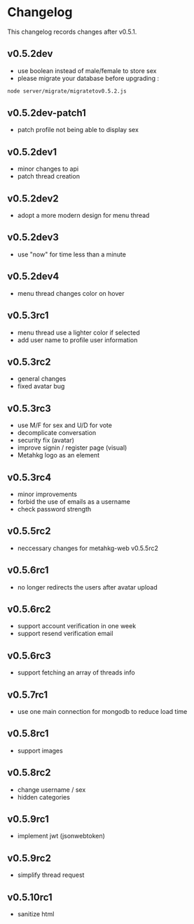 # Changelog

This changelog records changes after v0.5.1.

## v0.5.2dev

-   use boolean instead of male/female to store sex
-   please migrate your database before upgrading :

```bash
node server/migrate/migratetov0.5.2.js
```

## v0.5.2dev-patch1

-   patch profile not being able to display sex

## v0.5.2dev1

-   minor changes to api
-   patch thread creation

## v0.5.2dev2

-   adopt a more modern design for menu thread

## v0.5.2dev3

-   use "now" for time less than a minute

## v0.5.2dev4

-   menu thread changes color on hover

## v0.5.3rc1

-   menu thread use a lighter color if selected
-   add user name to profile user information

## v0.5.3rc2

-   general changes
-   fixed avatar bug

## v0.5.3rc3

-   use M/F for sex and U/D for vote
-   decomplicate conversation
-   security fix (avatar)
-   improve signin / register page (visual)
-   Metahkg logo as an element

## v0.5.3rc4

-   minor improvements
-   forbid the use of emails as a username
-   check password strength

## v0.5.5rc2

-   neccessary changes for metahkg-web v0.5.5rc2

## v0.5.6rc1

-   no longer redirects the users after avatar upload

## v0.5.6rc2

-   support account verification in one week
-   support resend verification email

## v0.5.6rc3

-   support fetching an array of threads info

## v0.5.7rc1

-   use one main connection for mongodb to reduce load time

## v0.5.8rc1

-   support images

## v0.5.8rc2

-   change username / sex
-   hidden categories

## v0.5.9rc1

-   implement jwt (jsonwebtoken)

## v0.5.9rc2

-   simplify thread request

## v0.5.10rc1

-   sanitize html
